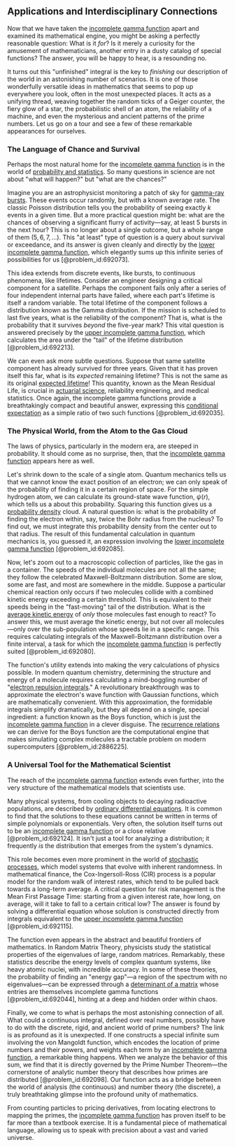 ## Applications and Interdisciplinary Connections

Now that we have taken the [incomplete gamma function](@article_id:189713) apart and examined its mathematical engine, you might be asking a perfectly reasonable question: What is it *for*? Is it merely a curiosity for the amusement of mathematicians, another entry in a dusty catalog of special functions? The answer, you will be happy to hear, is a resounding no.

It turns out this "unfinished" integral is the key to *finishing* our description of the world in an astonishing number of scenarios. It is one of those wonderfully versatile ideas in mathematics that seems to pop up everywhere you look, often in the most unexpected places. It acts as a unifying thread, weaving together the random ticks of a Geiger counter, the fiery glow of a star, the probabilistic shell of an atom, the reliability of a machine, and even the mysterious and ancient patterns of the prime numbers. Let us go on a tour and see a few of these remarkable appearances for ourselves.

### The Language of Chance and Survival

Perhaps the most natural home for the [incomplete gamma function](@article_id:189713) is in the world of [probability and statistics](@article_id:633884). So many questions in science are not about "what will happen?" but "what are the chances?"

Imagine you are an astrophysicist monitoring a patch of sky for [gamma-ray bursts](@article_id:159581). These events occur randomly, but with a known average rate. The classic Poisson distribution tells you the probability of seeing exactly $k$ events in a given time. But a more practical question might be: what are the chances of observing a significant flurry of activity—say, at least 5 bursts in the next hour? This is no longer about a single outcome, but a whole range of them ($5, 6, 7, \dots$). This "at least" type of question is a query about survival or exceedance, and its answer is given cleanly and directly by the [lower incomplete gamma function](@article_id:186350), which elegantly sums up this infinite series of possibilities for us [@problem_id:692073].

This idea extends from discrete events, like bursts, to continuous phenomena, like lifetimes. Consider an engineer designing a critical component for a satellite. Perhaps the component fails only after a series of four independent internal parts have failed, where each part's lifetime is itself a random variable. The total lifetime of the component follows a distribution known as the Gamma distribution. If the mission is scheduled to last five years, what is the reliability of the component? That is, what is the probability that it survives *beyond* the five-year mark? This vital question is answered precisely by the [upper incomplete gamma function](@article_id:191378), which calculates the area under the "tail" of the lifetime distribution [@problem_id:692213].

We can even ask more subtle questions. Suppose that same satellite component has already survived for three years. Given that it has proven itself this far, what is its *expected* remaining lifetime? This is not the same as its original [expected lifetime](@article_id:274430)! This quantity, known as the Mean Residual Life, is crucial in [actuarial science](@article_id:274534), reliability engineering, and medical statistics. Once again, the incomplete gamma functions provide a breathtakingly compact and beautiful answer, expressing this [conditional expectation](@article_id:158646) as a simple ratio of two such functions [@problem_id:692035].

### The Physical World, from the Atom to the Gas Cloud

The laws of physics, particularly in the modern era, are steeped in probability. It should come as no surprise, then, that the [incomplete gamma function](@article_id:189713) appears here as well.

Let's shrink down to the scale of a single atom. Quantum mechanics tells us that we cannot know the exact position of an electron; we can only speak of the probability of finding it in a certain region of space. For the simple hydrogen atom, we can calculate its ground-state wave function, $\psi(r)$, which tells us a about this probability. Squaring this function gives us a [probability density](@article_id:143372) cloud. A natural question is: what is the probability of finding the electron within, say, twice the Bohr radius from the nucleus? To find out, we must integrate this probability density from the center out to that radius. The result of this fundamental calculation in quantum mechanics is, you guessed it, an expression involving the [lower incomplete gamma function](@article_id:186350) [@problem_id:692085].

Now, let's zoom out to a macroscopic collection of particles, like the gas in a container. The speeds of the individual molecules are not all the same; they follow the celebrated Maxwell-Boltzmann distribution. Some are slow, some are fast, and most are somewhere in the middle. Suppose a particular chemical reaction only occurs if two molecules collide with a combined kinetic energy exceeding a certain threshold. This is equivalent to their speeds being in the "fast-moving" tail of the distribution. What is the [average kinetic energy](@article_id:145859) of *only* those molecules fast enough to react? To answer this, we must average the kinetic energy, but not over all molecules—only over the sub-population whose speeds lie in a specific range. This requires calculating integrals of the Maxwell-Boltzmann distribution over a finite interval, a task for which the [incomplete gamma function](@article_id:189713) is perfectly suited [@problem_id:692080].

The function's utility extends into making the very calculations of physics possible. In modern quantum chemistry, determining the structure and energy of a molecule requires calculating a mind-boggling number of "[electron repulsion integrals](@article_id:169532)." A revolutionary breakthrough was to approximate the electron's wave function with Gaussian functions, which are mathematically convenient. With this approximation, the formidable integrals simplify dramatically, but they all depend on a single, special ingredient: a function known as the Boys function, which is just the [incomplete gamma function](@article_id:189713) in a clever disguise. The [recurrence relations](@article_id:276118) we can derive for the Boys function are the computational engine that makes simulating complex molecules a tractable problem on modern supercomputers [@problem_id:2886225].

### A Universal Tool for the Mathematical Scientist

The reach of the [incomplete gamma function](@article_id:189713) extends even further, into the very structure of the mathematical models that scientists use.

Many physical systems, from cooling objects to decaying radioactive populations, are described by [ordinary differential equations](@article_id:146530). It is common to find that the solutions to these equations cannot be written in terms of simple polynomials or exponentials. Very often, the solution itself turns out to be an [incomplete gamma function](@article_id:189713) or a close relative [@problem_id:692124]. It isn't just a tool for analyzing a distribution; it frequently *is* the distribution that emerges from the system's dynamics.

This role becomes even more prominent in the world of [stochastic processes](@article_id:141072), which model systems that evolve with inherent randomness. In mathematical finance, the Cox-Ingersoll-Ross (CIR) process is a popular model for the random walk of interest rates, which tend to be pulled back towards a long-term average. A critical question for risk management is the Mean First Passage Time: starting from a given interest rate, how long, on average, will it take to fall to a certain critical low? The answer is found by solving a differential equation whose solution is constructed directly from integrals equivalent to the [upper incomplete gamma function](@article_id:191378) [@problem_id:692115].

The function even appears in the abstract and beautiful frontiers of mathematics. In Random Matrix Theory, physicists study the statistical properties of the eigenvalues of large, random matrices. Remarkably, these statistics describe the energy levels of complex quantum systems, like heavy atomic nuclei, with incredible accuracy. In some of these theories, the probability of finding an "energy gap"—a region of the spectrum with no eigenvalues—can be expressed through a [determinant of a matrix](@article_id:147704) whose entries are themselves incomplete gamma functions [@problem_id:692044], hinting at a deep and hidden order within chaos.

Finally, we come to what is perhaps the most astonishing connection of all. What could a continuous integral, defined over real numbers, possibly have to do with the discrete, rigid, and ancient world of prime numbers? The link is as profound as it is unexpected. If one constructs a special infinite sum involving the von Mangoldt function, which encodes the location of prime numbers and their powers, and weights each term by an [incomplete gamma function](@article_id:189713), a remarkable thing happens. When we analyze the behavior of this sum, we find that it is directly governed by the Prime Number Theorem—the cornerstone of analytic number theory that describes how primes are distributed [@problem_id:692098]. Our function acts as a bridge between the world of analysis (the continuous) and number theory (the discrete), a truly breathtaking glimpse into the profound unity of mathematics.

From counting particles to pricing derivatives, from locating electrons to mapping the primes, the [incomplete gamma function](@article_id:189713) has proven itself to be far more than a textbook exercise. It is a fundamental piece of mathematical language, allowing us to speak with precision about a vast and varied universe.